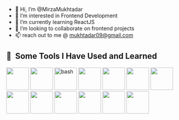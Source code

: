 - 👋 Hi, I’m @MirzaMukhtadar
- 👀 I’m interested in Frontend Development
- 🌱 I’m currently learning ReactJS
- 💞️ I’m looking to collaborate on frontend projects
- 📫 reach out to me @ mukhtadar09@gmail.com

<h2> 🚀 &nbsp;Some Tools I Have Used and Learned</h2>
<p align="left">

<img src="https://cdn.jsdelivr.net/gh/devicons/devicon@latest/icons/html5/html5-original-wordmark.svg" width="60" height="60" />
<img src="https://cdn.jsdelivr.net/gh/devicons/devicon@latest/icons/css3/css3-original-wordmark.svg"  width="60" height="60" />
<img src="https://cdn.jsdelivr.net/gh/devicons/devicon@latest/icons/react/react-original.svg" alt="bash" width="60" height="60" />
 <img src="https://cdn.jsdelivr.net/gh/devicons/devicon@latest/icons/javascript/javascript-original.svg" width="60" height="60" />
 <img src="https://cdn.jsdelivr.net/gh/devicons/devicon@latest/icons/redux/redux-original.svg" width="60" height="60" />
 <img src="https://cdn.jsdelivr.net/gh/devicons/devicon@latest/icons/vscode/vscode-original.svg" width="60" height="60" />
   <img src="https://cdn.jsdelivr.net/gh/devicons/devicon@latest/icons/github/github-original-wordmark.svg" width="60" height="60" />
    <img src="https://cdn.jsdelivr.net/gh/devicons/devicon@latest/icons/tailwindcss/tailwindcss-original-wordmark.svg"  width="60" height="60" />
     <img src="https://cdn.jsdelivr.net/gh/devicons/devicon@latest/icons/bootstrap/bootstrap-original-wordmark.svg" width="60" height="60" />
      <img src="https://cdn.jsdelivr.net/gh/devicons/devicon@latest/icons/sass/sass-original.svg" width="60" height="60" />
        <img src="https://cdn.jsdelivr.net/gh/devicons/devicon@latest/icons/nodejs/nodejs-original.svg" width="60" height="60" />
       <img src="https://cdn.jsdelivr.net/gh/devicons/devicon@latest/icons/mongodb/mongodb-original.svg"  width="60" height="60" />
        <img src="https://cdn.jsdelivr.net/gh/devicons/devicon@latest/icons/git/git-original.svg"  width="60" height="60" />
          
          
          
          
          
          
          
                              
          
</p>


<!---
MirzaMukhtadar/MirzaMukhtadar is a ✨ special ✨ repository because its `README.md` (this file) appears on your GitHub profile.
You can click the Preview link to take a look at your changes.
--->
